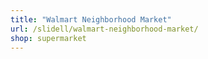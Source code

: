 ```yaml
---
title: "Walmart Neighborhood Market"
url: /slidell/walmart-neighborhood-market/
shop: supermarket
---
```

